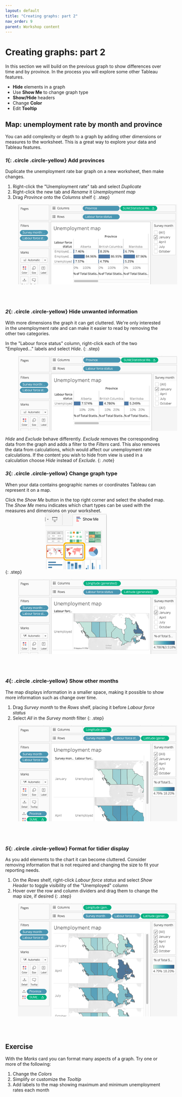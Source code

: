 ```yaml
---
layout: default
title: "Creating graphs: part 2"
nav_order: 9
parent: Workshop content
---
```

# Creating graphs: part 2
In this section we will build on the previous graph to show differences over time and by province. In the process you will explore some other Tableau features.

- **Hide** elements in a graph
- Use **Show Me** to change graph type
- **Show/Hide** headers
- Change **Color**
- Edit **Tooltip**

## Map: unemployment rate by month and province
You can add complexity or depth to a graph by adding other dimensions or measures to the worksheet. This is a great way to explore your data and Tableau features.

### *1*{: .circle .circle-yellow} Add provinces
Duplicate the unemployment rate bar graph on a new worksheet, then make changes.

1. Right-click the "Unemployment rate" tab and select _Duplicate_
1. Right-click the new tab and _Rename_ it _Unemployment map_
1. Drag _Province_ onto the _Columns_ shelf
{: .step}

<img style="margin-left:40px; margin-bottom:50px" src="images/2-province.png" />


### *2*{: .circle .circle-yellow} Hide unwanted information
With more dimensions the graph it can get cluttered. We're only interested in the unemployment rate and can make it easier to read by removing the other two categories.

In the "Labour force status" column, right-click each of the two "Employed..." labels and select _Hide_.
{: .step}

<img style="margin-left:40px;"  src="images/2-hidden.png" />

_Hide_ and _Exclude_ behave differently. _Exclude_ removes the corresponding data from the graph and adds a filter to the _Filters_ card. This also removes the data from calculations, which would affect our unemployment rate calculations. If the content you wish to hide from view is used in a calculation choose _Hide_ instead of _Exclude_.
{: .note}
<br/>

### *3*{: .circle .circle-yellow} Change graph type
When your data contains geographic names or coordinates Tableau can represent it on a map. 

Click the _Show Me_ button in the top right corner and select the shaded map. The _Show Me_ menu indicates which chart types can be used with the measures and dimensions on your worksheet. 
<img style="margin-left:25%; display:block;" src="images/2-showme.png" />
{: .step}

<img style="margin-left:40px; margin-bottom:50px" src="images/2-map-1-month.png" />

### *4*{: .circle .circle-yellow} Show other months 
The map displays information in a smaller space, making it possible to show more information such as change over time.

1. Drag _Survey month_ to the _Rows_ shelf, placing it before _Labour force status_
1. Select _All_ in the _Survey month_ filter
{: .step}

<img style="margin-left:40px; margin-bottom:50px" src="images/2-map-4-month.png" />


### *5*{: .circle .circle-yellow} Format for tidier display
As you add elements to the chart it can become cluttered. Consider removing information that is not required and changing the size to fit your reporting needs.

1. On the _Rows_ shelf, right-click _Labour force status_ and select _Show Header_ to toggle visibility of the "Unemployed" column
1. Hover over the row and column dividers and drag them to change the map size, if desired
{: .step}

<img style="margin-left:40px; margin-bottom:50px" src="images/2-map-resized.png" />

## Exercise
With the _Marks_ card you can format many aspects of a graph. Try one or more of the following:

1. Change the _Colors_ 
2. Simplify or customize the _Tooltip_
3. Add labels to the map showing maximum and minimum unemployment rates each month
